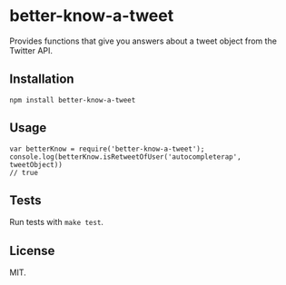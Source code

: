 better-know-a-tweet
==================

Provides functions that give you answers about a tweet object from the Twitter API.

Installation
------------

    npm install better-know-a-tweet

Usage
-----

    var betterKnow = require('better-know-a-tweet');
    console.log(betterKnow.isRetweetOfUser('autocompleterap', tweetObject))
    // true

Tests
-----

Run tests with `make test`.

License
-------

MIT.
